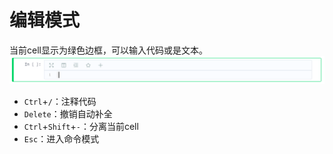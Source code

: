 # 编辑模式

当前cell显示为绿色边框，可以输入代码或是文本。
 ![image description](image/code-cell-green.png)
* `Ctrl`+`/`：注释代码
* `Delete`：撤销自动补全
* `Ctrl`+`Shift`+`-`：分离当前cell
* `Esc`：进入命令模式